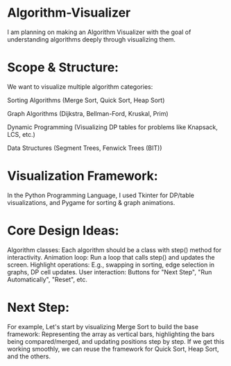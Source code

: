 # Algorithm-Visualizer
I am planning on making an Algorithm Visualizer with the goal of understanding algorithms deeply through visualizing them.

# Scope & Structure:

We want to visualize multiple algorithm categories:

Sorting Algorithms (Merge Sort, Quick Sort, Heap Sort)

Graph Algorithms (Dijkstra, Bellman-Ford, Kruskal, Prim)

Dynamic Programming (Visualizing DP tables for problems like Knapsack, LCS, etc.)

Data Structures (Segment Trees, Fenwick Trees (BIT))

# Visualization Framework: 

In the Python Programming Language, I used Tkinter for DP/table visualizations, and Pygame for sorting & graph animations.

# Core Design Ideas:

Algorithm classes: Each algorithm should be a class with step() method for interactivity.
Animation loop: Run a loop that calls step() and updates the screen.
Highlight operations: E.g., swapping in sorting, edge selection in graphs, DP cell updates.
User interaction: Buttons for "Next Step", "Run Automatically", "Reset", etc.

# Next Step:

For example, Let's start by visualizing Merge Sort to build the base framework:
Representing the array as vertical bars, highlighting the bars being compared/merged, and
updating positions step by step. If we get this working smoothly, we can reuse the framework for Quick Sort, Heap Sort, and the others.
